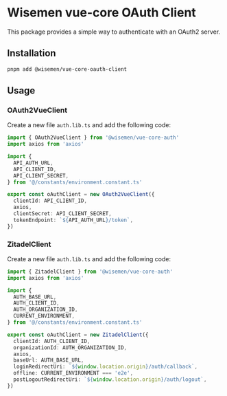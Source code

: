 # Wisemen vue-core OAuth Client

This package provides a simple way to authenticate with an OAuth2 server.

## Installation

```bash
pnpm add @wisemen/vue-core-oauth-client
```

## Usage


### OAuth2VueClient
Create a new file `auth.lib.ts` and add the following code:

```typescript
import { OAuth2VueClient } from '@wisemen/vue-core-auth'
import axios from 'axios'

import {
  API_AUTH_URL,
  API_CLIENT_ID,
  API_CLIENT_SECRET,
} from '@/constants/environment.constant.ts'

export const oAuthClient = new OAuth2VueClient({
  clientId: API_CLIENT_ID,
  axios,
  clientSecret: API_CLIENT_SECRET,
  tokenEndpoint: `${API_AUTH_URL}/token`,
})
```



### ZitadelClient

Create a new file `auth.lib.ts` and add the following code:

```typescript
import { ZitadelClient } from '@wisemen/vue-core-auth'
import axios from 'axios'

import {
  AUTH_BASE_URL,
  AUTH_CLIENT_ID,
  AUTH_ORGANIZATION_ID,
  CURRENT_ENVIRONMENT,
} from '@/constants/environment.constant.ts'

export const oAuthClient = new ZitadelClient({
  clientId: AUTH_CLIENT_ID,
  organizationId: AUTH_ORGANIZATION_ID,
  axios,
  baseUrl: AUTH_BASE_URL,
  loginRedirectUri: `${window.location.origin}/auth/callback`,
  offline: CURRENT_ENVIRONMENT === 'e2e',
  postLogoutRedirectUri: `${window.location.origin}/auth/logout`,
})
```
